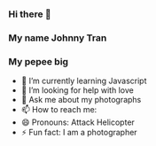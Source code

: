 ### Hi there 👋
### My name Johnny Tran
### My pepee big
<!--
**johnny645/johnny645** is a ✨ _special_ ✨ repository because its `README.md` (this file) appears on your GitHub profile.

Here are some ideas to get you started:
-->
- 🌱 I’m currently learning Javascript
- 🤔 I’m looking for help with love
- 💬 Ask me about my photographs 
- 📫 How to reach me: 
- 😄 Pronouns: Attack Helicopter
- ⚡ Fun fact: I am a photographer

